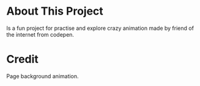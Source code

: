 # About This Project

Is a fun project for practise and explore crazy animation made by friend of the internet from codepen.

# Credit

Page background animation. 
